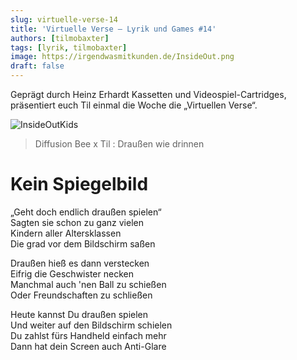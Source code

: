 ```yaml
---
slug: virtuelle-verse-14
title: 'Virtuelle Verse – Lyrik und Games #14'
authors: [tilmobaxter]
tags: [lyrik, tilmobaxter]
image: https://irgendwasmitkunden.de/InsideOut.png
draft: false
---
```


Geprägt durch Heinz Erhardt Kassetten und Videospiel-Cartridges, präsentiert euch Til einmal die Woche die „Virtuellen Verse“.
<!--truncate-->

![InsideOutKids](https://irgendwasmitkunden.de/InsideOut.png)  

> Diffusion Bee x Til : Draußen wie drinnen

# Kein Spiegelbild

„Geht doch endlich draußen spielen“  
Sagten sie schon zu ganz vielen  
Kindern aller Altersklassen  
Die grad vor dem Bildschirm saßen  

Draußen hieß es dann verstecken  
Eifrig die Geschwister necken  
Manchmal auch 'nen Ball zu schießen  
Oder Freundschaften zu schließen  

Heute kannst Du draußen spielen  
Und weiter auf den Bildschirm schielen  
Du zahlst fürs Handheld einfach mehr  
Dann hat dein Screen auch Anti-Glare  
